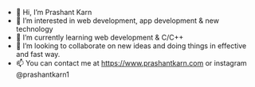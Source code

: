 - 👋 Hi, I’m Prashant Karn
- 👀 I’m interested in web development, app development & new technology 
- 🌱 I’m currently learning web development & C/C++
- 💞️ I’m looking to collaborate on new ideas and doing things in effective and fast way.
- 📫 You can contact me at https://www.prashantkarn.com or instagram @prashantkarn1 

<!---
prashantkarn1/prashantkarn1 is a ✨ special ✨ repository because its `README.md` (this file) appears on your GitHub profile.
You can click the Preview link to take a look at your changes.
--->
